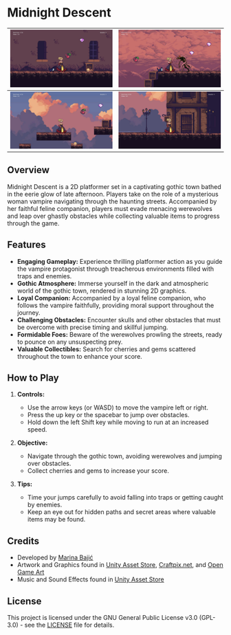 # Midnight Descent

| ![Gameplay Screenshot - Level 1](Screenshots/lvl1.jpg) | ![Gameplay Screenshot - Level 1](Screenshots/lvl1enemy.jpg) |
|:-------------------------:|:-------------------------:|
| ![Gameplay Screenshot - Level 2](Screenshots/lvl2.jpg) | ![Gameplay Screenshot - Level 2](Screenshots/lvl2end.jpg) |

## Overview

Midnight Descent is a 2D platformer set in a captivating gothic town bathed in the eerie glow of late afternoon. Players take on the role of a mysterious woman vampire navigating through the haunting streets. Accompanied by her faithful feline companion, players must evade menacing werewolves and leap over ghastly obstacles while collecting valuable items to progress through the game.

## Features

- **Engaging Gameplay:** Experience thrilling platformer action as you guide the vampire protagonist through treacherous environments filled with traps and enemies.
- **Gothic Atmosphere:** Immerse yourself in the dark and atmospheric world of the gothic town, rendered in stunning 2D graphics.
- **Loyal Companion:** Accompanied by a loyal feline companion, who follows the vampire faithfully, providing moral support throughout the journey.
- **Challenging Obstacles:** Encounter skulls and other obstacles that must be overcome with precise timing and skillful jumping.
- **Formidable Foes:** Beware of the werewolves prowling the streets, ready to pounce on any unsuspecting prey.
- **Valuable Collectibles:** Search for cherries and gems scattered throughout the town to enhance your score.

## How to Play

1. **Controls:**
   - Use the arrow keys (or WASD) to move the vampire left or right.
   - Press the up key or the spacebar to jump over obstacles.
   - Hold down the left Shift key while moving to run at an increased speed.
   
2. **Objective:**
   - Navigate through the gothic town, avoiding werewolves and jumping over obstacles.
   - Collect cherries and gems to increase your score.

3. **Tips:**
   - Time your jumps carefully to avoid falling into traps or getting caught by enemies.
   - Keep an eye out for hidden paths and secret areas where valuable items may be found.

## Credits

- Developed by [Marina Bajić](https://github.com/MarinaBajic)
- Artwork and Graphics found in [Unity Asset Store](https://assetstore.unity.com/publishers/18720), [Craftpix.net](https://craftpix.net), and [Open Game Art](https://opengameart.org/)
- Music and Sound Effects found in [Unity Asset Store](https://assetstore.unity.com/)

## License

This project is licensed under the GNU General Public License v3.0 (GPL-3.0) - see the [LICENSE](LICENSE) file for details.
